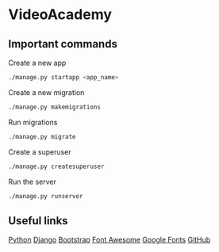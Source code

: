 # VideoAcademy

## Important commands
Create a new app
```bash
./manage.py startapp <app_name>
```

Create a new migration
```bash
./manage.py makemigrations
```

Run migrations
```bash
./manage.py migrate
```

Create a superuser
```bash
./manage.py createsuperuser
```

Run the server
```bash
./manage.py runserver
```

## Useful links
[Python](https://www.python.org/)
[Django](https://www.djangoproject.com/)
[Bootstrap](https://getbootstrap.com/)
[Font Awesome](https://fontawesome.com/)
[Google Fonts](https://fonts.google.com/)
[GitHub](https://github.com/friedjof/VideoAcademy)